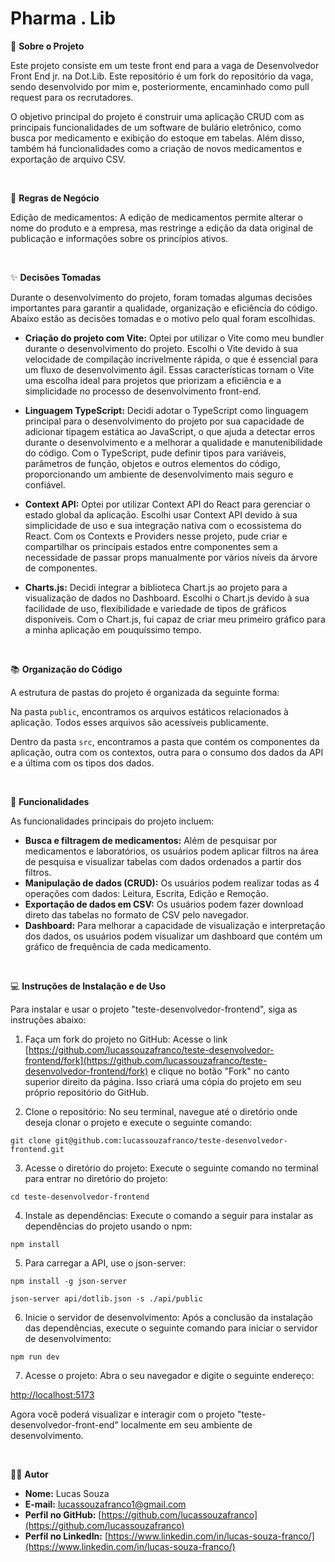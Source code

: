 # Pharma . Lib

📑 **Sobre o Projeto**

Este projeto consiste em um teste front end para a vaga de Desenvolvedor Front End jr. na Dot.Lib. Este repositório é um fork do repositório da vaga, sendo desenvolvido por mim e, posteriormente, encaminhado como pull request para os recrutadores.

O objetivo principal do projeto é construir uma aplicação CRUD com as principais funcionalidades de um software de bulário eletrônico, como busca por medicamento e exibição do estoque em tabelas. Além disso, também há funcionalidades como a criação de novos medicamentos e exportação de arquivo CSV.

&nbsp;

💼 **Regras de Negócio**

Edição de medicamentos: A edição de medicamentos permite alterar o nome do produto e a empresa, mas restringe a edição da data original de publicação e informações sobre os princípios ativos.

&nbsp;

✨ **Decisões Tomadas**

Durante o desenvolvimento do projeto, foram tomadas algumas decisões importantes para garantir a qualidade, organização e eficiência do código. Abaixo estão as decisões tomadas e o motivo pelo qual foram escolhidas.

- **Criação do projeto com Vite:** Optei por utilizar o Vite como meu bundler durante o desenvolvimento do projeto. Escolhi o Vite devido à sua velocidade de compilação incrivelmente rápida, o que é essencial para um fluxo de desenvolvimento ágil. Essas características tornam o Vite uma escolha ideal para projetos que priorizam a eficiência e a simplicidade no processo de desenvolvimento front-end.
  
- **Linguagem TypeScript:** Decidi adotar o TypeScript como linguagem principal para o desenvolvimento do projeto por sua capacidade de adicionar tipagem estática ao JavaScript, o que ajuda a detectar erros durante o desenvolvimento e a melhorar a qualidade e manutenibilidade do código. Com o TypeScript, pude definir tipos para variáveis, parâmetros de função, objetos e outros elementos do código, proporcionando um ambiente de desenvolvimento mais seguro e confiável.
  
- **Context API:** Optei por utilizar Context API do React para gerenciar o estado global da aplicação. Escolhi usar Context API devido à sua simplicidade de uso e sua integração nativa com o ecossistema do React. Com os Contexts e Providers nesse projeto, pude criar e compartilhar os principais estados entre componentes sem a necessidade de passar props manualmente por vários níveis da árvore de componentes.
  
- **Charts.js:** Decidi integrar a biblioteca Chart.js ao projeto para a visualização de dados no Dashboard. Escolhi o Chart.js devido à sua facilidade de uso, flexibilidade e variedade de tipos de gráficos disponíveis. Com o Chart.js, fui capaz de criar meu primeiro gráfico para a minha aplicação em pouquíssimo tempo.

&nbsp;

📚 **Organização do Código**

A estrutura de pastas do projeto é organizada da seguinte forma:


Na pasta `public`, encontramos os arquivos estáticos relacionados à aplicação. Todos esses arquivos são acessíveis publicamente.

Dentro da pasta `src`, encontramos a pasta que contém os componentes da aplicação, outra com os contextos, outra para o consumo dos dados da API e a última com os tipos dos dados.

&nbsp;

🎯 **Funcionalidades**

As funcionalidades principais do projeto incluem:

- **Busca e filtragem de medicamentos:** Além de pesquisar por medicamentos e laboratórios, os usuários podem aplicar filtros na área de pesquisa e visualizar tabelas com dados ordenados a partir dos filtros.
- **Manipulação de dados (CRUD):** Os usuários podem realizar todas as 4 operações com dados: Leitura, Escrita, Edição e Remoção.
- **Exportação de dados em CSV:** Os usuários podem fazer download direto das tabelas no formato de CSV pelo navegador.
- **Dashboard:** Para melhorar a capacidade de visualização e interpretação dos dados, os usuários podem visualizar um dashboard que contém um gráfico de frequência de cada medicamento.

&nbsp;

💻 **Instruções de Instalação e de Uso**

Para instalar e usar o projeto "teste-desenvolvedor-frontend", siga as instruções abaixo:

1. Faça um fork do projeto no GitHub: Acesse o link [https://github.com/lucassouzafranco/teste-desenvolvedor-frontend/fork](https://github.com/lucassouzafranco/teste-desenvolvedor-frontend/fork) e clique no botão "Fork" no canto superior direito da página. Isso criará uma cópia do projeto em seu próprio repositório do GitHub.

2. Clone o repositório: No seu terminal, navegue até o diretório onde deseja clonar o projeto e execute o seguinte comando:

`git clone git@github.com:lucassouzafranco/teste-desenvolvedor-frontend.git`


3. Acesse o diretório do projeto: Execute o seguinte comando no terminal para entrar no diretório do projeto:

`cd teste-desenvolvedor-frontend`

4. Instale as dependências: Execute o comando a seguir para instalar as dependências do projeto usando o npm:

`npm install`

5. Para carregar a API, use o json-server:

`npm install -g json-server`

`json-server api/dotlib.json -s ./api/public`

6. Inicie o servidor de desenvolvimento: Após a conclusão da instalação das dependências, execute o seguinte comando para iniciar o servidor de desenvolvimento:

`npm run dev`


7. Acesse o projeto: Abra o seu navegador e digite o seguinte endereço:

[http://localhost:5173](http://localhost:5173)

Agora você poderá visualizar e interagir com o projeto "teste-desenvolvedor-front-end" localmente em seu ambiente de desenvolvimento.

&nbsp;

🤴🏾 **Autor**

- **Nome:** Lucas Souza
- **E-mail:** lucassouzafranco1@gmail.com
- **Perfil no GitHub:** [https://github.com/lucassouzafranco](https://github.com/lucassouzafranco)
- **Perfil no LinkedIn:** [https://www.linkedin.com/in/lucas-souza-franco/](https://www.linkedin.com/in/lucas-souza-franco/)
